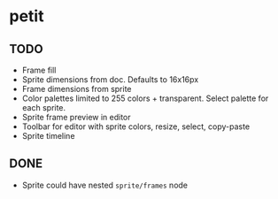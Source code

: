 # petit

## TODO

* Frame fill
* Sprite dimensions from doc. Defaults to 16x16px
* Frame dimensions from sprite
* Color palettes limited to 255 colors + transparent. Select palette for each sprite.
* Sprite frame preview in editor
* Toolbar for editor with sprite colors, resize, select, copy-paste
* Sprite timeline

## DONE

* Sprite could have nested `sprite/frames` node
